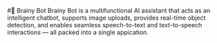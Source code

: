 #🧠 Brainy Bot
Brainy Bot is a multifunctional AI assistant that acts as an intelligent chatbot, supports image uploads, provides real-time object detection, and enables seamless speech-to-text and text-to-speech interactions — all packed into a single appication.
